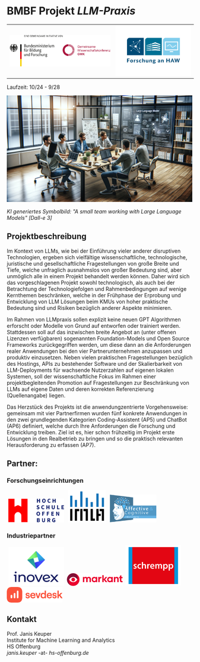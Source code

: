 # BMBF Projekt *LLM-Praxis*
<table>
  <tr>
    <td><img src="publisherlogo.jpg" width=400></td>
    <td><img src="logo.png" width=300></td>
  </tr>
</table>

Laufzeit: 10/24 - 9/28

<img src="LLMpraxis.png" width=500>

*KI generiertes Symbolbild: "A small team working with Large Language Models" [Dall-e 3]*

## Projektbeschreibung
Im Kontext von LLMs, wie bei der Einführung vieler anderer disruptiven Technologien, ergeben sich vielfältige wissenschaftliche, technologische, juristische und gesellschaftliche Fragestellungen von große Breite und Tiefe, welche unfraglich ausnahmslos von großer Bedeutung sind, aber unmöglich alle in einem Projekt behandelt werden können. Daher wird sich das vorgeschlagenen Projekt sowohl technologisch, als auch bei der Betrachtung der Technologiefolgen und Rahmenbedingungen auf wenige Kernthemen beschränken, welche in der Frühphase der Erprobung und Entwicklung von LLM Lösungen beim KMUs von hoher praktische Bedeutung sind und Risiken bezüglich anderer Aspekte minimieren.

Im Rahmen von LLMpraxis sollen explizit keine neuen GPT Algorithmen erforscht oder Modelle von Grund auf entworfen oder trainiert werden. Stattdessen soll auf das inzwischen breite Angebot an (unter offenen Lizenzen verfügbaren) sogenannten Foundation-Models  und Open Source Frameworks zurückgegriffen werden, um diese dann an die Anforderungen realer Anwendungen bei den vier Partnerunternehmen anzupassen und produktiv einzusetzen. Neben vielen praktischen Fragestellungen bezüglich des Hostings, APIs zu bestehender Software und der Skalierbarkeit von LLM-Deployments für wachsende Nutzerzahlen auf eigenen lokalen Systemen, soll der wissenschaftliche Fokus im Rahmen einer projektbegleitenden Promotion auf Fragestellungen zur Beschränkung von LLMs auf eigene Daten und deren korrekten Referenzierung (Quellenangabe) liegen. 

Das Herzstück des Projekts ist die anwendungzentrierte Vorgehensweise: gemeinsam mit vier Partnerfirmen wurden fünf konkrete Anwendungen in den zwei grundlegenden Kategorien Coding-Assistent (AP5) und ChatBot (AP6) definiert, welche durch Ihre Anforderungen die Forschung und Entwicklung treiben. Ziel ist es, hier schon frühzeitig im Projekt erste Lösungen in den Realbetrieb zu bringen und so die praktisch relevanten Herausforderung zu erfassen (AP7).

## Partner:
### Forschungseinrichtungen
&nbsp;<a href="https://www.hs-offenburg.de"><img src="hso.png" width=150></a>&nbsp;
&nbsp;<a href="https://imla.hs-offenburg.de/"><img src="IMLA_small.png" width=100></a>&nbsp;
&nbsp;<a href="https://aci.hs-offenburg.de/"><img src="ACI_Logo_01_small.png" width=125></a>&nbsp;
### Industriepartner
&nbsp;<a href="https://www.inovex.de/de/"><img src="inovex Logo hoch hell.png" width=150></a>
&nbsp;<a href="https://www.markant.com/"><img src="markant.svg" width=150></a>
&nbsp;<a href="https://www.schrempp-edv.de"><img src="schrempp.png" width=150></a>&nbsp;
&nbsp;<a href="https://www.sevdesk.de"><img src="sevdesk_Logo.svg" width=150></a>&nbsp;


## Kontakt
Prof. Janis Keuper <br>
Institute for Machine Learning and Analytics <br>
HS Offenburg <br>
*janis.keuper* -at- *hs-offenburg.de*  <br>
